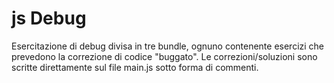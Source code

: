 # js Debug

Esercitazione di debug divisa in tre bundle, ognuno contenente esercizi che prevedono la correzione di codice "buggato".
Le correzioni/soluzioni sono scritte direttamente sul file main.js sotto forma di commenti. 